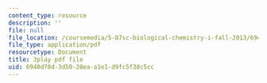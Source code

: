 ```yaml
---
content_type: resource
description: ''
file: null
file_location: /coursemedia/5-07sc-biological-chemistry-i-fall-2013/6940d78d3d5028eaa1e1d9fc5f38c5cc_nctbjbX6E.pdf
file_type: application/pdf
resourcetype: Document
title: 3play pdf file
uid: 6940d78d-3d50-28ea-a1e1-d9fc5f38c5cc
---
```

